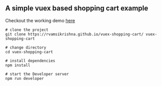 ## A simple vuex based shopping cart example

Checkout the working demo [here](https://rvamsikrishna.github.io/vuex-shopping-cart/)

```
# clone the project
git clone https://rvamsikrishna.github.io/vuex-shopping-cart/ vuex-shopping-cart

# change directory
cd vuex-shopping-cart

# install dependencies
npm install

# start the Developer server
npm run developer 

```
